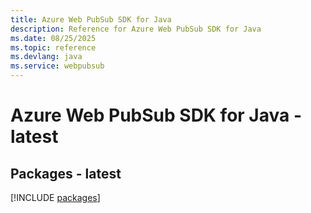 ```yaml
---
title: Azure Web PubSub SDK for Java
description: Reference for Azure Web PubSub SDK for Java
ms.date: 08/25/2025
ms.topic: reference
ms.devlang: java
ms.service: webpubsub
---
```

# Azure Web PubSub SDK for Java - latest
## Packages - latest
[!INCLUDE [packages](web-pubsub-index.md)]